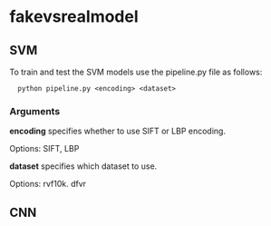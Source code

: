 # fakevsrealmodel

## SVM
To train and test the SVM models use the pipeline.py file as follows: 
```
  python pipeline.py <encoding> <dataset>
```
### Arguments


**encoding** specifies whether to use SIFT or LBP encoding. 

Options: SIFT, LBP

**dataset** specifies which dataset to use.

Options: rvf10k. dfvr


## CNN

